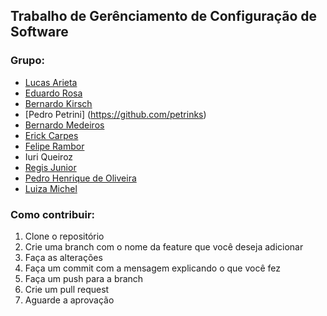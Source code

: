 ## Trabalho de Gerênciamento de Configuração de Software

### Grupo:
- [Lucas Arieta](https://github.com/lucasarieta)
- [Eduardo Rosa](https://github.com/notsnots)
- [Bernardo Kirsch](https://github.com/kirschzao)  
- [Pedro Petrini] (https://github.com/petrinks)
- [Bernardo Medeiros](https://github.com/BernardoLykawka)
- [Erick Carpes](https://github.com/erickcarpes)
- [Felipe Rambor](https://github.com/felipeprambor)
- Iuri Queiroz
- [Regis Junior](https://github.com/regisamxjr)
- [Pedro Henrique de Oliveira](https://github.com/deoliveiraph)
- [Luiza Michel](https://github.com/lu4mic)


### Como contribuir:
1. Clone o repositório
2. Crie uma branch com o nome da feature que você deseja adicionar
3. Faça as alterações
4. Faça um commit com a mensagem explicando o que você fez
5. Faça um push para a branch
6. Crie um pull request
7. Aguarde a aprovação